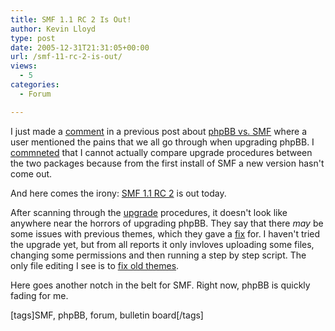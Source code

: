 ```yaml
---
title: SMF 1.1 RC 2 Is Out!
author: Kevin Lloyd
type: post
date: 2005-12-31T21:31:05+00:00
url: /smf-11-rc-2-is-out/
views:
  - 5
categories:
  - Forum

---
```

I just made a [comment][1] in a previous post about [phpBB vs. SMF][2] where a user mentioned the pains that we all go through when upgrading phpBB. I [commneted][1] that I cannot actually compare upgrade procedures between the two packages because from the first install of SMF a new version hasn't come out.

And here comes the irony: [SMF 1.1 RC 2][3] is out today.

After scanning through the [upgrade][4] procedures, it doesn't look like anywhere near the horrors of upgrading phpBB. They say that there _may_ be some issues with previous themes, which they gave a [fix][5] for. I haven't tried the upgrade yet, but from all reports it only invloves uploading some files, changing some permissions and then running a step by step script. The only file editing I see is to [fix old themes][5].

Here goes another notch in the belt for SMF. Right now, phpBB is quickly fading for me.

[tags]SMF, phpBB, forum, bulletin board[/tags]

 [1]: https://webdevelopment2.com/phpbb-vs-smf/#comment-15
 [2]: https://webdevelopment2.com/phpbb-vs-smf/
 [3]: http://www.simplemachines.org/community/index.php?topic=62731.0
 [4]: http://www.simplemachines.org/community/index.php?topic=6832.0
 [5]: http://www.simplemachines.org/community/index.php?topic=57859.0